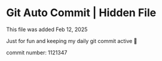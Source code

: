 # Git Auto Commit | Hidden File

This file was added Feb 12, 2025

Just for fun and keeping my daily git commit active 🤪

commit number: 1121347
